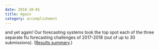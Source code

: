 ```yaml
---
date: 2018-10-01
title: Again
category: accomplishment
---
```


and yet again! Our forecasting systems took the top
spot each of the three separate flu forecasting challenges of
2017-2018 (out of up to 30 submissions).
([Results summary](http://www.cs.cmu.edu/~roni/CDC%20Flu%20Challenge%202017-2018%20Results.pdf).)